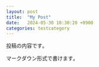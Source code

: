 ```yaml
---
layout: post
title:  "My Post"
date:   2024-05-30 10:30:20 +0900
categories: testcategory
---
```

投稿の内容です｡

マークダウン形式で書けます｡